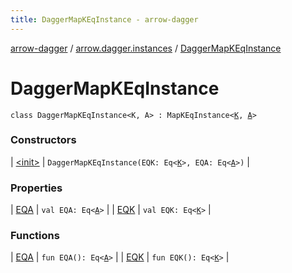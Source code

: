 ```yaml
---
title: DaggerMapKEqInstance - arrow-dagger
---
```


[arrow-dagger](../../index.html) / [arrow.dagger.instances](../index.html) / [DaggerMapKEqInstance](./index.html)

# DaggerMapKEqInstance

`class DaggerMapKEqInstance<K, A> : MapKEqInstance<`[`K`](index.html#K)`, `[`A`](index.html#A)`>`

### Constructors

| [&lt;init&gt;](-init-.html) | `DaggerMapKEqInstance(EQK: Eq<`[`K`](index.html#K)`>, EQA: Eq<`[`A`](index.html#A)`>)` |

### Properties

| [EQA](-e-q-a.html) | `val EQA: Eq<`[`A`](index.html#A)`>` |
| [EQK](-e-q-k.html) | `val EQK: Eq<`[`K`](index.html#K)`>` |

### Functions

| [EQA](-e-q-a.html) | `fun EQA(): Eq<`[`A`](index.html#A)`>` |
| [EQK](-e-q-k.html) | `fun EQK(): Eq<`[`K`](index.html#K)`>` |

